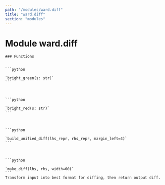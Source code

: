 ```yaml
---
path: "/modules/ward.diff"
title: "ward.diff"
section: "modules"
---
```


Module ward.diff
================

    ### Functions

        
    ```python
    
    `bright_green(s: str)`
    ```
    

        
    ```python
    
    `bright_red(s: str)`
    ```
    

        
    ```python
    
    `build_unified_diff(lhs_repr, rhs_repr, margin_left=4)`
    ```
    

        
    ```python
    
    `make_diff(lhs, rhs, width=60)`
    ```
    Transform input into best format for diffing, then return output diff.